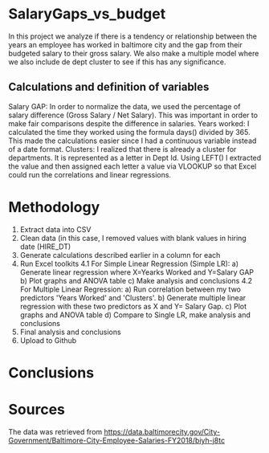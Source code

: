 # SalaryGaps_vs_budget
In this project we analyze if there is a tendency or relationship between the years an employee has worked in baltimore city and the gap from their budgeted salary to their gross salary. We also make a multiple model where we also include de dept cluster to see if this has any significance.

## Calculations and definition of variables
  Salary GAP: In order to normalize the data, we used the percentage of salary difference  (Gross Salary / Net Salary). This was important in order to make fair comparisons despite the difference in salaries.
  Years worked:  I calculated the time they worked using the formula days() divided by 365. This made the calculations easier since I had a continuous variable instead of a date format.
  Clusters: I realized that there is already a cluster for departments. It is represented as a letter in Dept Id. Using LEFT() I extracted the value and then assigned each letter a value via VLOOKUP so that Excel could run the correlations and linear regressions.
  
# Methodology
  1. Extract data into CSV
  2. Clean data  (in this case, I removed values with blank values in hiring date  (HIRE_DT)
  3. Generate calculations described earlier in a column for each
  4. Run Excel toolkits
    4.1 For Simple Linear Regression (Simple LR): 
      a) Generate linear regression where X=Yearks Worked and Y=Salary GAP
      b) Plot graphs and ANOVA table
      c) Make analysis and conclusions
    4.2 For Multiple Linear Regression: 
      a) Run correlation between my two predictors 'Years Worked' and 'Clusters'.
      b) Generate multiple linear regression with these two predictors as X and Y= Salary Gap.
      c) Plot graphs and ANOVA table
      d) Compare to Single LR, make analysis and conclusions
   5. Final analysis and conclusions
   6. Upload to Github
   
 # Conclusions
 
 
 # Sources
  The data was retrieved from https://data.baltimorecity.gov/City-Government/Baltimore-City-Employee-Salaries-FY2018/biyh-j8tc
